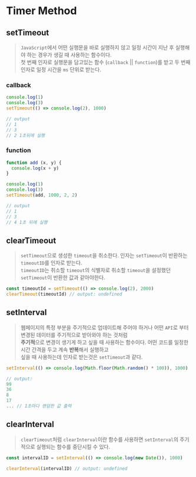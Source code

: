 # Timer Method

## setTimeout
> `JavaScript`에서 어떤 실행문을 바로 실행하지 않고 일정 시간이 지난 후 실행해야 하는 경우가 생길 때 사용하는 함수이다.  
> 첫 번째 인자로 실행문을 담고있는 함수 (`callback` || `function`)를 받고 두 번째 인자로 일정 시간을 `ms` 단위로 받는다.

### callback
```js
console.log(1)
console.log(3)
setTimeout(() => console.log(2), 1000)

// output
// 1
// 3
// 2 1초뒤에 실행
```

### function
```js
function add (x, y) {
  console.log(x + y)
}

console.log(1)
console.log(3)
setTimeout(add, 1000, 2, 2)

// output
// 1
// 3
// 4 1초 뒤에 실행
```

## clearTimeout
> `setTimeout`으로 생성한 `timeout`을 취소한다. 인자는 `setTimeout`이 반환하는 `timeoutID`를 인자로 받는다.  
> `timeoutID`는 취소할 `timeout`의 식별자로 취소할 `timeout`을 설정했던 `setTimeout`이 반환한 값과 같아야한다.
```js
const timeoutId = setTimeout(() => console.log(2), 2000)
clearTimeout(timeoutId) // output: undefined
```

## setInterval
> 웹페이지의 특정 부분을 주기적으로 업데이트해 주어야 하거나 어떤 `API`로 부터 변경된 데이터를 주기적으로 받아와야 하는 것처럼  
> **주기적**으로 변경이 생기게 하고 싶을 때 사용하는 함수이다. 어떤 코드를 일정한 시간 간격을 두고 계속 **반복**해서 실행하고   
> 싶을 때 사용하는데 인자로 받는것은 `setTimeout`과 같다.
```js
setInterval(() => console.log(Math.floor(Math.random() * 100)), 1000)

// output:
99
36
8
17
... // 1초마다 랜덤한 값 출력
```

## clearInterval
> `clearTimeout`처럼 `clearInterval`이란 함수를 사용하면 `setInterval`의 주기적으로 실행되는 함수를 중단시킬 수 있다.
```js
const intervalID = setInterval(() => console.log(new Date()), 1000)

clearInterval(intervalID) // output: undefined
```
